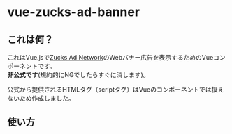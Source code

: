 # vue-zucks-ad-banner

## これは何？

これはVue.jsで[Zucks Ad Network](https://zucks.co.jp/publisher/adnetwork/)のWebバナー広告を表示するためのVueコンポーネントです。  
**非公式です**(規約的にNGでしたらすぐに消します)。  

公式から提供されるHTMLタグ（scriptタグ）はVueのコンポーネントでは扱えないため作成しました。

## 使い方

```vue

```
